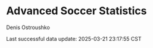 # Advanced Soccer Statistics
Denis Ostroushko

<!-- gfm -->

Last successful data update: 2025-03-21 23:17:55 CST
